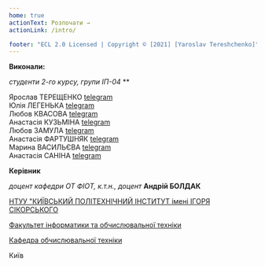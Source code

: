 ```yaml
---
home: true
actionText: Розпочати →
actionLink: /intro/

footer: "ECL 2.0 Licensed | Copyright © [2021] [Yaroslav Tereshchenko]"
---
```



**Виконали:** 

*студенти 2-го курсу, групи ІП-04*<span padding-right:5em></span> **


Ярослав ТЕРЕЩЕНКО [telegram](https://t.me/yaroslav_els)
<br>
Юлія ЛЕГЕНЬКА [telegram](https://t.me/j_u_l_i_k_s)
<br>
Любов КВАСОВА [telegram](https://t.me/Liubochka_bubochka)
<br>
Анастасія КУЗЬМІНА [telegram](https://t.me/avaztazia)
<br>
Любов ЗАМУЛА [telegram](https://t.me/liubazamula)
<br>
Анастасія ФАРТУШНЯК [telegram](https://t.me/nastiiia_26)
<br>
Марина ВАСИЛЬЄВА [telegram](https://t.me/Sprigtrap)
<br>
Анастасія САНІНА [telegram](https://t.me/foggy_fog)


**Керівник**

*доцент кафедри ОТ ФІОТ, к.т.н., доцент*<span padding-right:5em></span> **Андрій БОЛДАК** 

[НТУУ "КИЇВСЬКИЙ ПОЛІТЕХНІЧНИЙ ІНСТИТУТ імені ІГОРЯ СІКОРСЬКОГО](https://kpi.ua/)

[Факультет інформатики та обчислювальної техніки](https://fiot.kpi.ua/)

[Кафедра обчислювальної техніки](https://comsys.kpi.ua/)

Київ
